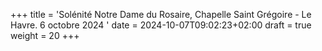 +++
title = 'Solénité Notre Dame du Rosaire, Chapelle Saint Grégoire - Le Havre. 6 octobre 2024 '
date = 2024-10-07T09:02:23+02:00
draft = true
weight = 20
+++



